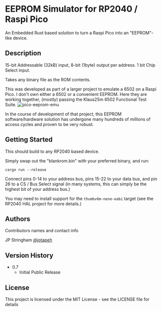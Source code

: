 # EEPROM Simulator for RP2040 / Raspi Pico

An Embedded Rust based solution to turn a Raspi Pico into an "EEPROM"-like device.

## Description

15-bit Addressable (32kB) input, 8-bit (1byte) output per address. 1 bit Chip Select input.

Takes any binary file as the ROM contents.

This was developed as part of a larger project to emulate a 6502 on a Raspi Pico. I don't own either a 6502 or a convenient EEPROM. Here they are working together, (mostly) passing the Klaus25m 6502 Functional Test Suite.
![pico-eeprom-emu](https://user-images.githubusercontent.com/127321359/226114714-88d45b2d-086f-4fc7-95b3-566d89027b5a.jpeg)

In the course of development of that project, this EEPROM software/hardware solution has undergone many hundreds of millions of access cycles and proven to be very robust.

## Getting Started

This should build to any RP2040 based device.

Simply swap out the "blankrom.bin" with your preferred binary, and run:

`cargo run --release`

Connect pins 0-14 to your address bus, pins 15-22 to your data bus, and pin 26 to a CS / Bus Select signal (in many systems, this can simply be the highest bit of your address bus.)

You may need to install support for the `thumbv6m-none-eabi` target (see the RP2040 HAL project for more details.)

## Authors

Contributors names and contact info

JP Stringham
[@jotapeh](https://mastodon.gamedev.place/@jotapeh)

## Version History

* 0.7
    * Initial Public Release

## License

This project is licensed under the MIT License - see the LICENSE file for details
